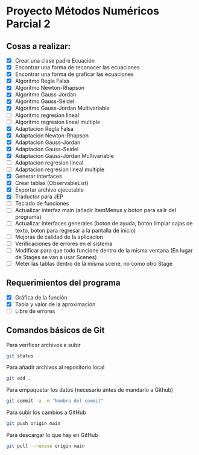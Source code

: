 # Proyecto Métodos Numéricos Parcial 2

## Cosas a realizar:

- [x] Crear una clase padre Ecuación
- [x] Encontrar una forma de reconocer las ecuaciones
- [x] Encontrar una forma de graficar las ecuaciones
- [x] Algoritmo Regla Falsa
- [x] Algoritmo Newton-Rhapson
- [x] Algoritmo Gauss-Jordan
- [x] Algoritmo Gauss-Seidel
- [x] Algoritmo Gauss-Jordan Multivariable
- [ ] Algoritmo regresion lineal
- [ ] Algoritmo regresion lineal multiple
- [x] Adaptacion Regla Falsa
- [x] Adaptacion Newton-Rhapson
- [x] Adaptacion Gauss-Jordan
- [x] Adaptacion Gauss-Seidel
- [x] Adaptacion Gauss-Jordan Multivariable
- [ ] Adaptacion regresion lineal
- [ ] Adaptacion regresion lineal multiple
- [x] Generar interfaces
- [x] Crear tablas (ObservableList)
- [x] Exportar archivo ejecutable
- [x] Traductor para JEP
- [ ] Teclado de funciones
- [ ] Actualizar interfaz main (añadir ItemMenus y boton para salir del programa)
- [ ] Actualizar interfaces generales (boton de ayuda, boton limpiar cajas de texto,
boton para regresar a la pantalla de inicio)
- [ ] Mejoras de calidad de la aplicacion
- [ ] Verificaciones de errores en el sistema
- [ ] Modificar para que todo funcione dentro de la misma ventana (En lugar de Stages se van a usar Scenes)
- [ ] Meter las tablas dentro de la misma scene, no como otro Stage

## Requerimientos del programa
- [x] Gráfica de la función
- [x] Tabla y valor de la aproximación
- [ ] Libre de errores

## Comandos básicos de Git
Para verificar archivos a subir
```bash
git status
```
Para añadir archivos al repositorio local 
```bash
git add .
```
Para empaquetar los datos (necesario antes de mandarlo a Github)
```bash
git commit -a -m "Nombre del commit"
```
Para subir los cambios a GitHub
```bash
git push origin main
```
Para descargar lo que hay en GitHub
```bash
git pull --rebase origin main
```